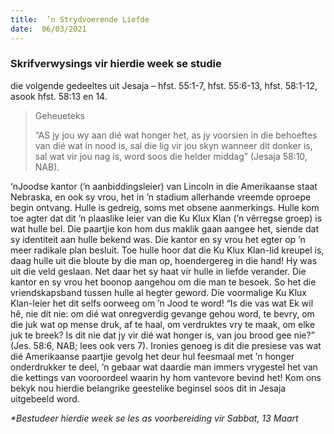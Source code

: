 ```yaml
---
title:  ’n Strydvoerende Liefde
date:  06/03/2021
---
```


### Skrifverwysings vir hierdie week se studie
die volgende gedeeltes uit Jesaja – hfst. 55:1-7, hfst. 55:6-13, hfst. 58:1-12, asook hfst. 58:13 en 14.

> <p>Geheueteks</p>
> “AS jy jou wy aan dié wat honger het, as jy voorsien in die behoeftes van dié wat in nood is, sal die lig vir jou skyn wanneer dit donker is, sal wat vir jou nag is, word soos die helder middag” (Jesaja 58:10, NAB).

‘nJoodse kantor (’n aanbiddingsleier) van Lincoln in die Amerikaanse staat Nebraska, en ook sy vrou, het in ’n stadium allerhande vreemde oproepe begin ontvang. Hulle is gedreig, soms met obsene aanmerkings. Hulle kom toe agter dat dit ’n plaaslike leier van die Ku Klux Klan (’n vêrregse groep) is wat hulle bel. Die paartjie kon hom dus maklik gaan aangee het, siende dat sy identiteit aan hulle bekend was. Die kantor en sy vrou het egter op ’n meer radikale plan besluit. Toe hulle hoor dat die Ku Klux Klan-lid kreupel is, daag hulle uit die bloute by die man op, hoendergereg in die hand! Hy was uit die veld geslaan. Net daar het sy haat vir hulle in liefde verander. Die kantor en sy vrou het boonop aangehou om die man te besoek. So het die vriendskapsband tussen hulle al hegter geword. Die voormalige Ku Klux Klan-leier het dit selfs oorweeg om ’n Jood te word! “Is die vas wat Ek wil hê, nie dít nie: om dié wat onregverdig gevange gehou word, te bevry, om die juk wat op mense druk, af te haal, om verdruktes vry te maak, om elke juk te breek? Is dit nie dat jy vir dié wat honger is, van jou brood gee nie?” (Jes. 58:6, NAB; lees ook vers 7). Ironies genoeg is dit die presiese vas wat dié Amerikaanse paartjie gevolg het deur hul feesmaal met ’n honger onderdrukker te deel, ’n gebaar wat daardie man immers vrygestel het van die kettings van vooroordeel waarin hy hom vantevore bevind het! Kom ons bekyk nou hierdie belangrike geestelike beginsel soos dit in Jesaja uitgebeeld word.

_*Bestudeer hierdie week se les as voorbereiding vir Sabbat, 13 Maart_